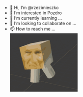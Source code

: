 - 👋 Hi, I’m @rzezimieszko
- 👀 I’m interested in Pozdro
- 🌱 I’m currently learning ...
- 💞️ I’m looking to collaborate on ...
- 📫 How to reach me ... <br>
![Alt Text](żółta-morda-pope.gif)
<!---
rzezimieszko/rzezimieszko is a ✨ special ✨ repository because its `README.md` (this file) appears on your GitHub profile.
You can click the Preview link to take a look at your changes.
--->
